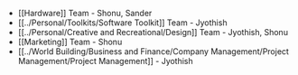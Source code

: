 * [[Hardware]] Team - Shonu, Sander
* [[../Personal/Toolkits/Software Toolkit]] Team - Jyothish
* [[../Personal/Creative and Recreational/Design]] Team - Jyothish, Shonu
* [[Marketing]] Team - Shonu
* [[../World Building/Business and Finance/Company Management/Project Management/Project Management]] - Jyothish